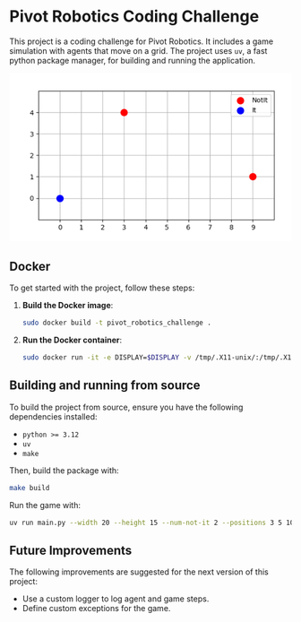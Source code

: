 # Pivot Robotics Coding Challenge

This project is a coding challenge for Pivot Robotics. It includes a game simulation with agents that move on a grid. The project uses `uv`, a fast python package manager, for building and running the application.

![Game Visualization](image.png)
## Docker

To get started with the project, follow these steps:

1. **Build the Docker image**:
    ```sh
    sudo docker build -t pivot_robotics_challenge .
    ```

2. **Run the Docker container**:
    ```sh
    sudo docker run -it -e DISPLAY=$DISPLAY -v /tmp/.X11-unix/:/tmp/.X11-unix pivot_robotics_challenge --width 10 --height 5 --num-not-it 2 --positions 3 4 9 1 0 0
    ```

## Building and running from source

To build the project from source, ensure you have the following dependencies installed:
- `python >= 3.12`
- `uv`
- `make`

Then, build the package with:
```sh
make build
```

Run the game with:
```sh
uv run main.py --width 20 --height 15 --num-not-it 2 --positions 3 5 10 12 0 0
```

## Future Improvements

The following improvements are suggested for the next version of this project:
- Use a custom logger to log agent and game steps.
- Define custom exceptions for the game.
